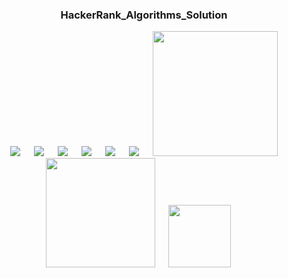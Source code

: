 <div align="center">
  
  ### HackerRank_Algorithms_Solution
</div>

<p align="center">
&emsp;
  <img src="https://img.shields.io/github/languages/code-size/MD-MAFUJUL-HASAN/HackerRank_Algorithms_Solution?style=for-the-badge">
  &emsp;
  <img src="https://img.shields.io/github/repo-size/MD-MAFUJUL-HASAN/HackerRank_Algorithms_Solution?color=purple&style=for-the-badge">
  &emsp;
  <img src="https://img.shields.io/github/languages/count/MD-MAFUJUL-HASAN/HackerRank_Algorithms_Solution?color=green&style=for-the-badge">
  &emsp;
  <img src="https://img.shields.io/github/languages/top/MD-MAFUJUL-HASAN/HackerRank_Algorithms_Solution?color=orange&style=for-the-badge">
  &emsp;
  <img src="https://img.shields.io/github/commit-activity/m/MD-MAFUJUL-HASAN/HackerRank_Algorithms_Solution?color=lime&style=for-the-badge">
  &emsp;
  <img src="https://img.shields.io/github/last-commit/MD-MAFUJUL-HASAN/HackerRank_Algorithms_Solution?color=darkgreen&style=for-the-badge">
  &emsp;
  <img src="https://tokei.rs/b1/github/MD-MAFUJUL-HASAN/HackerRank_Algorithms_Solution?category=code" width="200">
  &emsp;
  <img src="https://tokei.rs/b1/github/MD-MAFUJUL-HASAN/HackerRank_Algorithms_Solution?category=lines" width="175">
  &emsp;
  <img src="https://tokei.rs/b1/github/MD-MAFUJUL-HASAN/HackerRank_Algorithms_Solution?category=files" width="100">
  &emsp;
  </p>
